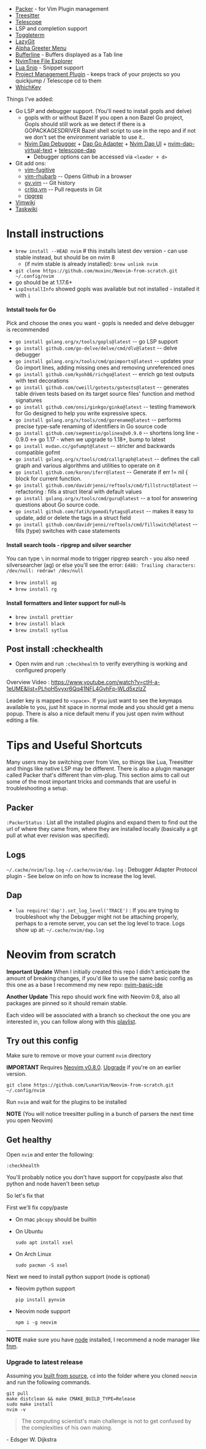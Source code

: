 * [Packer](https://github.com/wbthomason/packer.nvim) - for Vim Plugin management
* [Treesitter](nvim-treesitter/nvim-treesitter)
* [Telescope](https://www.youtube.com/watch?v=OhnLevLpGB4&list=PLhoH5vyxr6Qq41NFL4GvhFp-WLd5xzIzZ&index=9)
* LSP and completion support 
* [Toggleterm](https://www.youtube.com/watch?v=5OD-7h7gzxU&list=PLhoH5vyxr6Qq41NFL4GvhFp-WLd5xzIzZ&index=18)
* [LazyGit](https://github.com/kdheepak/lazygit.nvim)
* [Alpha Greeter Menu](https://github.com/goolord/alpha-nvim)
* [Bufferline](https://www.youtube.com/watch?v=vJAmjAax2H0&list=PLhoH5vyxr6Qq41NFL4GvhFp-WLd5xzIzZ&index=16) - Buffers displayed as a Tab line
* [NvimTree File Explorer](https://www.youtube.com/watch?v=SpexCBrZ1pQ&list=PLhoH5vyxr6Qq41NFL4GvhFp-WLd5xzIzZ&index=15)
* [Lua Snip](https://github.com/L3MON4D3/LuaSnip") - Snippet support
* [Project Management Plugin](https://github.com/ahmedkhalf/project.nvim) - keeps track of your projects so you quickjump / Telescope cd to them
* [WhichKey](https://github.com/folke/which-key.nvim)

Things I've added:
* Go LSP and debugger support. (You'll need to install gopls and delve)
  - gopls with or without Bazel  If you open a non Bazel Go project, Gopls should still work as we detect if there is a GOPACKAGESDRIVER Bazel shell script to use in the repo and if not we don't set the environment variable to use it..
  - [Nvim Dap Debugger](https://github.com/mfussenegger/nvim-dap) + [Dap Go Adapter](https://github.com/leoluz/nvim-dap-go) + [Nvim Dap UI](https://github.com/rcarriga/nvim-dap-ui) + [nvim-dap-virtual-text](https://github.com/theHamsta/nvim-dap-virtual-text) + [telescope-dap](https://github.com/nvim-telescope/telescope-dap.nvim)
    - Debugger options can be accessed via `<leader + d>`
* Git add ons: 
  - [vim-fugitive](https://github.com/tpope/vim-fugitive)
  - [vim-rhubarb](https://github.com/tpope/vim-rhubarb) -- Opens Github in a browser
  - [gv.vim](https://github.com/junegunn/gv.vim) -- Git history
  - [critiq.vm](https://github.com/AGhost-7/critiq.vim) -- Pull requests in Git
  - [ripgrep](https://github.com/BurntSushi/ripgrep)
* [Vimwiki](https://github.com/vimwiki/vimwiki)
* [Taskwiki](https://github.com/tools-life/taskwiki)

# Install instructions
* `brew install --HEAD nvim`  # this installs latest dev version - can use stable instead, but should be on nvim 8
  - (if nvim stable is already installed): `brew unlink nvim` 
* `git clone https://github.com/muxinc/Neovim-from-scratch.git ~/.config/nvim` 
*  go should be at 1.17.6+
* `LspInstallInfo` showed gopls was available but not installed - installed it with `i`

#### Intstall tools for Go 
Pick and choose the ones you want - gopls is needed and delve debugger is recommended
* `go install golang.org/x/tools/gopls@latest` -- go LSP support
* `go install github.com/go-delve/delve/cmd/dlv@latest` -- delve debugger
* `go install golang.org/x/tools/cmd/goimports@latest` -- updates your Go import lines, adding missing ones and removing unreferenced ones
* `go install github.com/kyoh86/richgo@latest` -- enrich go test outputs with text decorations
* `go install github.com/cweill/gotests/gotests@latest` -- generates table driven tests based on its target source files' function and method signatures
* `go install github.com/onsi/ginkgo/ginko@latest` -- testing framework for Go designed to help you write expressive specs.
* `go install golang.org/x/tools/cmd/gorename@latest` -- performs precise type-safe renaming of identifiers in Go source code
* `go install github.com/segmentio/golines@v0.9.0` -- shortens long line - 0.9.0 <-> go 1.17 - when we upgrade to 1.18+, bump to latest
* `go install mvdan.cc/gofumpt@latest` -- stricter and backwards compatible gofmt
* `go install golang.org/x/tools/cmd/callgraph@latest` -- defines the call graph and various algorithms and utilities to operate on it 
* `go install github.com/koron/iferr@latest` -- Generate if err != nil { block for current function.
* `go install github.com/davidrjenni/reftools/cmd/fillstruct@latest` -- refactoring : fills a struct literal with default values
* `go install golang.org/x/tools/cmd/guru@latest` -- a tool for answering questions about Go source code.
* `go install github.com/fatih/gomodifytags@latest` -- makes it easy to update, add or delete the tags in a struct field
* `go install github.com/davidrjenni/reftools/cmd/fillswitch@latest` -- fills (type) switches with case statements

#### Install search tools - ripgrep and silver searcher
You can type `\` in normal mode to trigger ripgrep search - you also need silversearcher (ag) or else you'll see the error: 
`E488: Trailing characters: /dev/null: redraw! /dev/null`
* `brew install ag`
* `brew install rg`
#### Install formatters and linter support for null-ls 
* `brew install prettier`
* `brew install black`
* `brew install sytlua`

## Post install :checkhealth
- Open nvim and run `:checkhealth` to verify everything is working and configured properly 

Overview Video : https://www.youtube.com/watch?v=ctH-a-1eUME&list=PLhoH5vyxr6Qq41NFL4GvhFp-WLd5xzIzZ

Leader key is mapped to `<space>`. If you just want to see the keymaps available to you, just hit space in normal mode and you should get a menu popup. There is also a nice default menu if you just open nvim without editing a file.

# Tips and Useful Shortcuts
Many users may be switching over from Vim, so things like Lua, Treesitter and things like native LSP may be different. There is also a plugin manager called Packer that's different than vim-plug. This section aims to call out some of the most important tricks and commands that are useful in troubleshooting a setup.

## Packer
`:PackerStatus` : List all the installed plugins and expand them to find out the url of where they came from, where they are installed locally (basically a git pull at what ever revision was specified).

## Logs
`~/.cache/nvim/lsp.log`
`~/.cache/nvim/dap.log` : Debugger Adapter Protocol plugin - See below on info on how to increase the log level.

## Dap 
- `lua require('dap').set_log_level('TRACE')` : If you are trying to troubleshoot why the Debugger might not be attaching properly, perhaps to a remote server, you can set the log level to trace. Logs show up at: `~/.cache/nvim/dap.log` 


# Neovim from scratch

**Important Update** When I initially created this repo I didn't anticipate the amount of breaking changes, if you'd like to use the same basic config as this one as a base I recommend my new repo: [nvim-basic-ide](https://github.com/LunarVim/nvim-basic-ide)

**Another Update** This repo should work fine with Neovim 0.8, also all packages are pinned so it should remain stable.

Each video will be associated with a branch so checkout the one you are interested in, you can follow along with this [playlist](https://www.youtube.com/watch?v=ctH-a-1eUME&list=PLhoH5vyxr6Qq41NFL4GvhFp-WLd5xzIzZ).

## Try out this config

Make sure to remove or move your current `nvim` directory

**IMPORTANT** Requires [Neovim v0.8.0](https://github.com/neovim/neovim/releases).  [Upgrade](#upgrade-to-latest-release) if you're on an earlier version. 
```
git clone https://github.com/LunarVim/Neovim-from-scratch.git ~/.config/nvim
```

Run `nvim` and wait for the plugins to be installed 

**NOTE** (You will notice treesitter pulling in a bunch of parsers the next time you open Neovim) 

## Get healthy

Open `nvim` and enter the following:

```
:checkhealth
```

You'll probably notice you don't have support for copy/paste also that python and node haven't been setup

So let's fix that

First we'll fix copy/paste

- On mac `pbcopy` should be builtin

- On Ubuntu

  ```
  sudo apt install xsel
  ```

- On Arch Linux

  ```
  sudo pacman -S xsel
  ```

Next we need to install python support (node is optional)

- Neovim python support

  ```
  pip install pynvim
  ```

- Neovim node support

  ```
  npm i -g neovim
  ```
---

**NOTE** make sure you have [node](https://nodejs.org/en/) installed, I recommend a node manager like [fnm](https://github.com/Schniz/fnm).

### Upgrade to latest release

Assuming you [built from source](https://github.com/neovim/neovim/wiki/Building-Neovim#quick-start), `cd` into the folder where you cloned `neovim` and run the following commands. 
```
git pull
make distclean && make CMAKE_BUILD_TYPE=Release
sudo make install
nvim -v
```

> The computing scientist's main challenge is not to get confused by the complexities of his own making. 

\- Edsger W. Dijkstra
